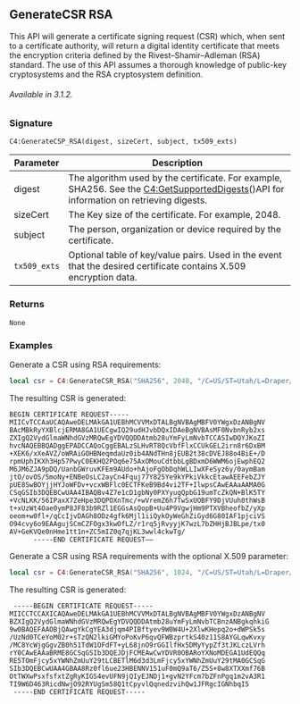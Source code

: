 ## GenerateCSR RSA

This API will generate a certificate signing request (CSR) which, when sent to a certificate authority, will return a digital identity certificate that meets the encryption criteria defined by the Rivest–Shamir–Adleman (RSA) standard. The use of this API assumes a thorough knowledge of public-key cryptosystems and the RSA cryptosystem definition.


###### Available in 3.1.2.


### Signature

`C4:GenerateCSP_RSA(digest, sizeCert, subject, tx509_exts)`


| Parameter | Description |
| --- | --- |
| digest | The algorithm used by the certificate. For example, SHA256. See the [C4:GetSupportedDigests][1]()API for information on retrieving digests. |
| sizeCert | The Key size of the certificate. For example, 2048. |
| subject | The person, organization or device required by the certificate. |
| `tx509_exts` | Optional  table of key/value pairs. Used in the event that the desired certificate contains X.509 encryption data. 


### Returns

`None`

### Examples

Generate a CSR using RSA requirements:

```lua
local csr = C4:GenerateCSR_RSA("SHA256", 2048, "/C=US/ST=Utah/L=Draper/O=Control4/OU=Controller Certificates/CN=foo.bar.com")
```

The resulting CSR is generated:

```
BEGIN CERTIFICATE REQUEST-----
MIICvTCCAaUCAQAweDELMAkGA1UEBhMCVVMxDTALBgNVBAgMBFV0YWgxDzANBgNV
BAcMBkRyYXBlcjERMA8GA1UECgwIQ29udHJvbDQxIDAeBgNVBAsMF0NvbnRyb2xs
ZXIgQ2VydGlmaWNhdGVzMRQwEgYDVQQDDAtmb28uYmFyLmNvbTCCASIwDQYJKoZI
hvcNAQEBBQADggEPADCCAQoCggEBALzSLHvRT8QcVbfFlxCCUkGEL2irn8r6DxBM
+XEK6/xXeAVZ/oWRAiGOHBNeqmdaUz0ib4ANdTHn8jEUB2t38cDVEJ88o4BiE+/D
rpmUphIKXh3Hp57PwyC0EKHQ2POq6e75AxOMouCdtbbLgBDxmD6WWM6ojEwphEQ2
M6JM6ZJA9pDQ/UanbGWruvKFEm9AUdo+hAjoFgObDqhWLLIwXFeSyz6y/0aymBam
jtO/ovOS/5moNy+ENBeOsLC2ayCn4Fquj77Y825Ye9kYPkiVkkcEtawAEEFebZJY
pUE8SwBOYjjHYJoWFDv+vcxWBFlc0ECTFKeB9Bd4vi2TF+IlwpsCAwEAAaAAMA0G
CSqGSIb3DQEBCwUAA4IBAQBv4Z7e1cD1gbNy0PXYyugQpbG19umTcZkQN+BlK5TY
+VcNLKK/56IPaxX7ZeHpe3DQPOXnTmc/+wVremZ6h7TwSxUOBFY9DjVUuh0thWsB
t+xUzWt4Oae0ymP8JF83b9RZl1EGGsAsQopB+Uu4P9VgwjHm9PTXVBheofbZ/yXp
oeom+w0fl+/qCcIjvDAGh8ODz4gfk6Mjl1iiQykOyWeGhZiGyd6G80IAF1pjciVS
O94cvy6o9EAAgujSCmCZFOgx3kwOfLZ/r1rq5jRvyyjK7wzL7bZHHjBJBLpe/tx0
AV+GeKVQe0nHme1tt1n+ZC5mIZ0q7qjKL3wwl4ckwTg/
      -----END CERTIFICATE REQUEST——
```


Generate a CSR using RSA requirements with the optional X.509 parameter:

```lua
local csr = C4:GenerateCSR_RSA("SHA256", 1024, "/C=US/ST=Utah/L=Draper/O=Control4/OU=Controller Certificates/CN=foo.bar.com", {subjectKeyIdentifier = "hash", subjectAltName = "DNS:acs.qacafe.com, DNS:www.acs.qacafe.com"})
```


The resulting CSR is generated:

```
 -----BEGIN CERTIFICATE REQUEST-----
MIICCTCCAXICAQAweDELMAkGA1UEBhMCVVMxDTALBgNVBAgMBFV0YWgxDzANBgNV
BZXIgQ2VydGlmaWNhdGVzMRQwEgYDVQQDDAtmb28uYmFyLmNvbTCBnzANBgkqhkiG
9w0BAQEFAAOBjQAwgYkCgYEA3djqm4PIBftyev9W0W4U+2XlwKHepq2o+dWPSk5s
/UzNd0TCeYoM02r+sTzQN2lkiGMYoPoKvP6qvQFWBzprtkS40z11S8AYGLqwKvxy
/MC8YcWjgGgvZB0h51TdW1OFdFT+yL68jnO9rGGIlfHx5DMyYypZf3tJKLczLVrh
rY0CAwEAAaBRME8GCSqGSIb3DQEJDjFCMEAwCwYDVR0OBARoYXNoMDEGA1UdEQQq
RE5TOmFjcy5xYWNhZmUuY29tLCBETlM6d3d3LmFjcy5xYWNhZmUuY29tMA0GCSqG
SIb3DQEBCwUAA4GBAA8Rz0fl6ue23HBENNV151uF0mQ9aT6/Z5S+8w8XTXXmf76B
OtTWXwPsxfsfxtZgRyKIGS4evUFN9jQIyEJNDj1+gvN2YFcm7bZFnPgq1m2vA3R1
TI9W6D463RicdNwjO92RYUgSm58Q1tCpyvlQqnedzvihQw1JFRgcIGNhbqI5
 -----END CERTIFICATE REQUEST-----
```

[1]:	https://control4.github.io/docs-driverworks-api/#getsupporteddigests